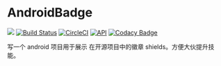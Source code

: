 # AndroidBadge

[![](https://jitpack.io/v/gdky005/AndroidBadge.svg)](https://jitpack.io/#gdky005/AndroidBadge) [![Build Status](https://travis-ci.org/gdky005/AndroidBadge.svg?branch=master)](https://travis-ci.org/gdky005/AndroidBadge) [![CircleCI](https://circleci.com/gh/gdky005/AndroidBadge/tree/master.svg?style=svg)](https://circleci.com/gh/gdky005/AndroidBadge/tree/master) [![API](https://img.shields.io/badge/API-14%2B-blue.svg?style=flat)](https://android-arsenal.com/api?level=14) [![Codacy Badge](https://api.codacy.com/project/badge/Grade/a7021936874e43448e605ef32c136669)](https://www.codacy.com/app/gdky005/AndroidBadge?utm_source=github.com&amp;utm_medium=referral&amp;utm_content=gdky005/AndroidBadge&amp;utm_campaign=Badge_Grade) 

写一个 android 项目用于展示 在开源项目中的徽章 shields。方便大伙提升技能。
